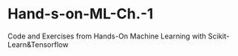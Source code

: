 # Hand-s-on-ML-Ch.-1
Code and Exercises from Hands-On Machine Learning with Scikit-Learn&amp;Tensorflow
